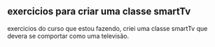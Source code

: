 ## exercicios para criar uma classe smartTv

exercicios do curso que estou fazendo, criei uma classe smartTv que devera se comportar como uma televisão.


